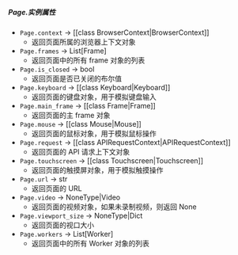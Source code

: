##### Page.实例属性
- `Page.context` -> [[class BrowserContext|BrowserContext]]
    - 返回页面所属的浏览器上下文对象
- `Page.frames` -> List[Frame]
    - 返回页面中的所有 frame 对象的列表
- `Page.is_closed` -> bool
    - 返回页面是否已关闭的布尔值
- `Page.keyboard` -> [[class Keyboard|Keyboard]]
    - 返回页面的键盘对象，用于模拟键盘输入
- `Page.main_frame` -> [[class Frame|Frame]]
    - 返回页面的主 frame 对象
- `Page.mouse` -> [[class Mouse|Mouse]]
    - 返回页面的鼠标对象，用于模拟鼠标操作
- `Page.request` -> [[class APIRequestContext|APIRequestContext]]
    - 返回页面的 API 请求上下文对象
- `Page.touchscreen` -> [[class Touchscreen|Touchscreen]]
    - 返回页面的触摸屏对象，用于模拟触摸操作
- `Page.url` -> str
    - 返回页面的 URL
- `Page.video` -> NoneType|Video
    - 返回页面的视频对象，如果未录制视频，则返回 None
- `Page.viewport_size` -> NoneType|Dict
    - 返回页面的视口大小
- `Page.workers` -> List[Worker]
    - 返回页面中的所有 Worker 对象的列表

